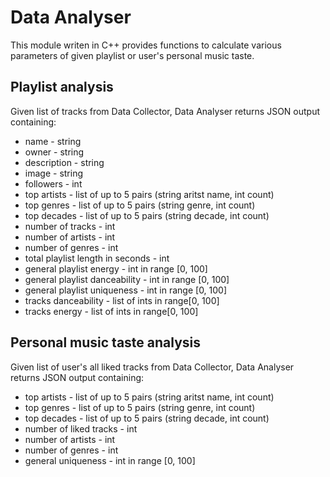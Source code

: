 # Data Analyser
This module writen in C++ provides functions to calculate various parameters of given playlist or user's personal music taste.

## Playlist analysis
Given list of tracks from Data Collector, Data Analyser returns JSON output containing:
- name - string
- owner - string
- description - string
- image - string
- followers - int
- top artists - list of up to 5 pairs (string aritst name, int count)
- top genres - list of up to 5 pairs (string genre, int count)
- top decades - list of up to 5 pairs (string decade, int count)
- number of tracks - int
- number of artists - int
- number of genres - int
- total playlist length in seconds - int
- general playlist energy - int in range [0, 100]
- general playlist danceability - int in range [0, 100]
- general playlist uniqueness - int in range [0, 100]
- tracks danceability - list of ints in range[0, 100]
- tracks energy - list of ints in range[0, 100]

## Personal music taste analysis
Given list of user's all liked tracks from Data Collector, Data Analyser returns JSON output containing:
- top artists - list of up to 5 pairs (string aritst name, int count)
- top genres - list of up to 5 pairs (string genre, int count)
- top decades - list of up to 5 pairs (string decade, int count)
- number of liked tracks - int
- number of artists - int
- number of genres - int
- general uniqueness - int in range [0, 100]